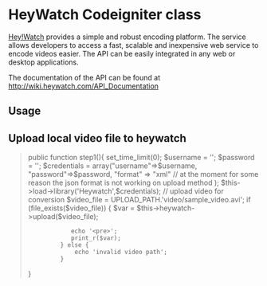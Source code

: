 HeyWatch Codeigniter  class
=============

[Hey!Watch](http://heywatch.com) provides a simple and robust encoding platform. The service allows developers to access a fast, scalable and inexpensive web service to encode videos easier. The API can be easily integrated in any web or desktop applications.

The documentation of the API can be found at http://wiki.heywatch.com/API_Documentation

Usage
-------------

## Upload local video file to heywatch

<blockquote>
public function step1(){
            set_time_limit(0);
            $username = '';
            $password = '';
            $credentials = array("username"=>$username,
                                 "password"=>$password,
                                 "format"  => "xml" // at the moment for some reason the json format is not working on upload method
                );
            $this->load->library('Heywatch',$credentials);
            // upload video for conversion
             $video_file = UPLOAD_PATH.'video/sample_video.avi';
             if (file_exists($video_file)) {
                $var = $this->heywatch->upload($video_file);

                echo '<pre>';
                print_r($var);
             } else {
                 echo 'invalid video path';
             }
}
</blockquote>     
        

